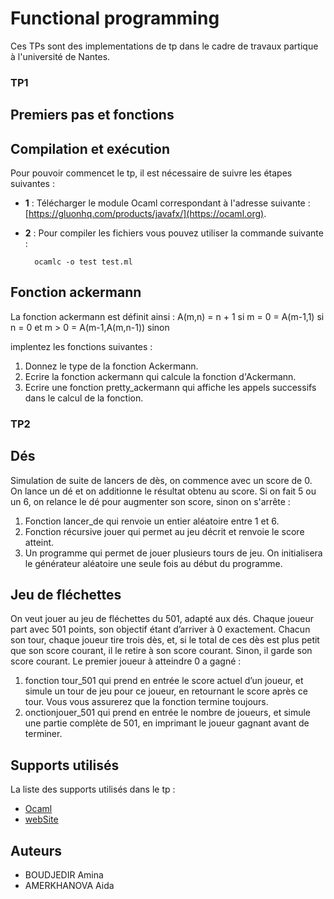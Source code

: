 # Functional programming

Ces TPs sont des implementations de tp dans le cadre de travaux partique à l'université de Nantes.

### TP1
## Premiers pas et fonctions
## Compilation et exécution  
Pour pouvoir commencet le tp, il est nécessaire de suivre les étapes suivantes :

- **1** : Télécharger le module Ocaml correspondant à l'adresse suivante : [https://gluonhq.com/products/javafx/](https://ocaml.org).
- **2** : Pour compiler les fichiers vous pouvez utiliser la commande suivante :

        ocamlc -o test test.ml

## Fonction ackermann
La fonction ackermann est définit ainsi :
          A(m,n) = n + 1           si m = 0
                 = A(m-1,1)        si n = 0 et m > 0
                 = A(m-1,A(m,n-1)) sinon
                 
implentez les fonctions suivantes :                
 1. Donnez le type de la fonction Ackermann.
 2. Ecrire la fonction ackermann qui calcule la fonction d'Ackermann.
 3. Ecrire une fonction pretty_ackermann qui affiche les appels successifs dans le calcul de la fonction.

### TP2
## Dés

Simulation de suite de lancers de dès, on commence avec un score de 0. On lance un dé et on additionne le résultat obtenu au score. Si on fait 5 ou un 6, on relance le dé pour augmenter son score, sinon on s'arrête :
 1. Fonction lancer_de qui renvoie un entier aléatoire entre 1 et 6.
 2. Fonction récursive jouer qui permet au jeu décrit et renvoie le score atteint.
 3. Un programme qui permet de jouer plusieurs tours de jeu. On initialisera le générateur aléatoire une seule fois au début du programme. 

## Jeu de fléchettes

On veut jouer au jeu de fléchettes du 501, adapté aux dés. Chaque joueur part avec 501 points, son objectif étant d’arriver à 0 exactement. Chacun son tour, chaque joueur tire trois dès, et, si le total de ces dès est plus petit que son score courant, il le retire à son score courant. Sinon, il garde son score courant. Le premier joueur à atteindre 0 a gagné :
 1. fonction tour_501 qui prend en entrée le score actuel d’un joueur, et simule un tour de jeu pour ce joueur, en retournant le score après ce tour. Vous vous assurerez que la fonction termine toujours.
 2. onctionjouer_501 qui prend en entrée le nombre de joueurs, et simule une partie complète de 501, en imprimant le joueur gagnant avant de terminer.

## Supports utilisés
La liste des supports utilisés dans le tp :
- [Ocaml](https://ocaml.org) 
- [webSite](https://try.ocamlpro.com)


## Auteurs 
- BOUDJEDIR Amina
- AMERKHANOVA Aida
